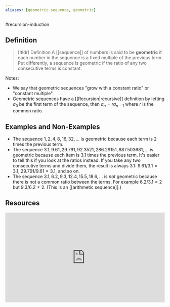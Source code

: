 ```yaml
---
aliases: [geometric sequence, geometric]
--- 
```


#recursion-induction 

## Definition 

> [!tldr] Definition
> A [[sequence]] of numbers is said to be **geometric** if each number in the sequence is a fixed multiple of the previous term. Put differently, a sequence is geometric if the ratio of any two consecutive terms is constant. 

Notes: 
- We say that geometric sequences "grow with a constant ratio" or "constant multiple". 
- Geometric sequences have a [[Recursion|recursive]] definition by letting $a_0$ be the first term of the sequence, then $a_n = r a_{n-1}$ where $r$ is the common ratio. 

## Examples and Non-Examples

- The sequence $1, 2, 4, 8, 16, 32, \dots$ is geometric because each term is $2$ times the previous term. 
- The sequence $3.1, 9.61, 29.791, 92.3521, 286.29151, 887.503681, \dots$ is geometric because each item is $3.1$ times the previous term. It's easier to tell this if you look at the ratios instead. If you take any two consecutive terms and divide them, the result is always $3.1$: $9.61/3.1 = 3.1$, $29.791/9.61 = 3.1$, and so on. 
- The sequence $3.1, 6.2, 9.3, 12.4, 15.5, 18.6, \dots$ is *not* geometric because there is not a common ratio between the terms. For example $6.2/3.1 = 2$ but $9.3/6.2 \neq 2$. (This is an [[arithmetic sequence]].)

## Resources 

<div style="padding:56.25% 0 0 0;position:relative;"><iframe src="https://player.vimeo.com/video/638676941?badge=0&amp;autopause=0&amp;player_id=0&amp;app_id=58479" frameborder="0" allow="autoplay; fullscreen; picture-in-picture" style="position:absolute;top:0;left:0;width:100%;height:100%;" title="Screencast 5.3: Arithmetic and geometric sequences"></iframe></div><script src="https://player.vimeo.com/api/player.js"></script>

